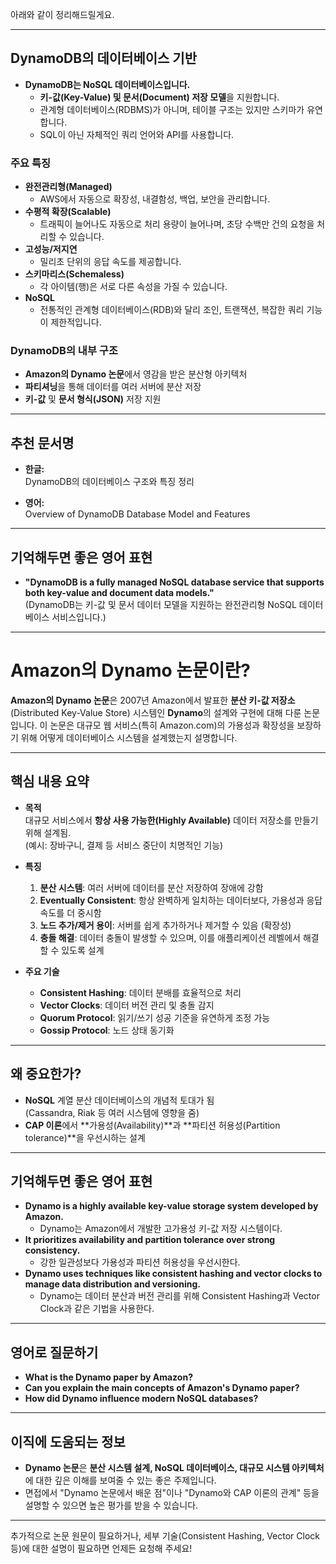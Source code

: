 아래와 같이 정리해드릴게요.

---

## DynamoDB의 데이터베이스 기반

- **DynamoDB는 NoSQL 데이터베이스입니다.**
    - **키-값(Key-Value) 및 문서(Document) 저장 모델**을 지원합니다.
    - 관계형 데이터베이스(RDBMS)가 아니며, 테이블 구조는 있지만 스키마가 유연합니다.
    - SQL이 아닌 자체적인 쿼리 언어와 API를 사용합니다.

### 주요 특징

- **완전관리형(Managed)**
    - AWS에서 자동으로 확장성, 내결함성, 백업, 보안을 관리합니다.
- **수평적 확장(Scalable)**
    - 트래픽이 늘어나도 자동으로 처리 용량이 늘어나며, 초당 수백만 건의 요청을 처리할 수 있습니다.
- **고성능/저지연**
    - 밀리초 단위의 응답 속도를 제공합니다.
- **스키마리스(Schemaless)**
    - 각 아이템(행)은 서로 다른 속성을 가질 수 있습니다.
- **NoSQL**
    - 전통적인 관계형 데이터베이스(RDB)와 달리 조인, 트랜잭션, 복잡한 쿼리 기능이 제한적입니다.

### DynamoDB의 내부 구조

- **Amazon의 Dynamo 논문**에서 영감을 받은 분산형 아키텍처
- **파티셔닝**을 통해 데이터를 여러 서버에 분산 저장
- **키-값** 및 **문서 형식(JSON)** 저장 지원

---

## 추천 문서명

- **한글:**  
  DynamoDB의 데이터베이스 구조와 특징 정리

- **영어:**  
  Overview of DynamoDB Database Model and Features

---

## 기억해두면 좋은 영어 표현

- **"DynamoDB is a fully managed NoSQL database service that supports both key-value and document data models."**  
  (DynamoDB는 키-값 및 문서 데이터 모델을 지원하는 완전관리형 NoSQL 데이터베이스 서비스입니다.)


---





# Amazon의 Dynamo 논문이란?

**Amazon의 Dynamo 논문**은 2007년 Amazon에서 발표한 **분산 키-값 저장소**(Distributed Key-Value Store) 시스템인 **Dynamo**의 설계와 구현에 대해 다룬 논문입니다. 이 논문은 대규모 웹 서비스(특히 Amazon.com)의 가용성과 확장성을 보장하기 위해 어떻게 데이터베이스 시스템을 설계했는지 설명합니다.

---

## 핵심 내용 요약

- **목적**  
  대규모 서비스에서 **항상 사용 가능한(Highly Available)** 데이터 저장소를 만들기 위해 설계됨.  
  (예시: 장바구니, 결제 등 서비스 중단이 치명적인 기능)

- **특징**
    1. **분산 시스템**: 여러 서버에 데이터를 분산 저장하여 장애에 강함
    2. **Eventually Consistent**: 항상 완벽하게 일치하는 데이터보다, 가용성과 응답 속도를 더 중시함
    3. **노드 추가/제거 용이**: 서버를 쉽게 추가하거나 제거할 수 있음 (확장성)
    4. **충돌 해결**: 데이터 충돌이 발생할 수 있으며, 이를 애플리케이션 레벨에서 해결할 수 있도록 설계

- **주요 기술**
    - **Consistent Hashing**: 데이터 분배를 효율적으로 처리
    - **Vector Clocks**: 데이터 버전 관리 및 충돌 감지
    - **Quorum Protocol**: 읽기/쓰기 성공 기준을 유연하게 조정 가능
    - **Gossip Protocol**: 노드 상태 동기화

---

## 왜 중요한가?

- **NoSQL** 계열 분산 데이터베이스의 개념적 토대가 됨  
  (Cassandra, Riak 등 여러 시스템에 영향을 줌)
- **CAP 이론**에서 **가용성(Availability)**과 **파티션 허용성(Partition tolerance)**을 우선시하는 설계

---

## 기억해두면 좋은 영어 표현

- **Dynamo is a highly available key-value storage system developed by Amazon.**
    - Dynamo는 Amazon에서 개발한 고가용성 키-값 저장 시스템이다.
- **It prioritizes availability and partition tolerance over strong consistency.**
    - 강한 일관성보다 가용성과 파티션 허용성을 우선시한다.
- **Dynamo uses techniques like consistent hashing and vector clocks to manage data distribution and versioning.**
    - Dynamo는 데이터 분산과 버전 관리를 위해 Consistent Hashing과 Vector Clock과 같은 기법을 사용한다.

---

## 영어로 질문하기

- **What is the Dynamo paper by Amazon?**
- **Can you explain the main concepts of Amazon's Dynamo paper?**
- **How did Dynamo influence modern NoSQL databases?**

---

## 이직에 도움되는 정보

- **Dynamo 논문**은 **분산 시스템 설계, NoSQL 데이터베이스, 대규모 시스템 아키텍처**에 대한 깊은 이해를 보여줄 수 있는 좋은 주제입니다.
- 면접에서 "Dynamo 논문에서 배운 점"이나 "Dynamo와 CAP 이론의 관계" 등을 설명할 수 있으면 높은 평가를 받을 수 있습니다.

---

추가적으로 논문 원문이 필요하거나, 세부 기술(Consistent Hashing, Vector Clock 등)에 대한 설명이 필요하면 언제든 요청해 주세요!
